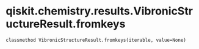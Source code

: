 # qiskit.chemistry.results.VibronicStructureResult.fromkeys

`classmethod VibronicStructureResult.fromkeys(iterable, value=None)`
